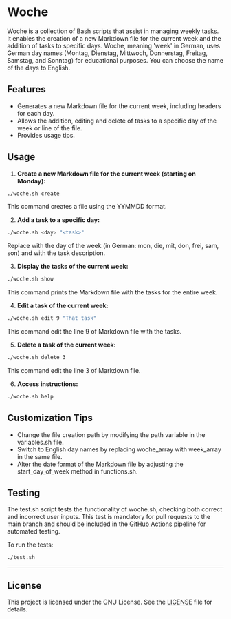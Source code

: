 # Woche

Woche is a collection of Bash scripts that assist in managing weekly tasks. It enables the creation of a new Markdown file for the current week and the addition of tasks to specific days. Woche, meaning 'week' in German, uses German day names (Montag, Dienstag, Mittwoch, Donnerstag, Freitag, Samstag, and Sonntag) for educational purposes. You can choose the name of the days to English.

## Features

- Generates a new Markdown file for the current week, including headers for each day.
- Allows the addition, editing and delete of tasks to a specific day of the week or line of the file.
- Provides usage tips.

## Usage

1. **Create a new Markdown file for the current week (starting on Monday):**

```bash
./woche.sh create
```
This command creates a file using the YYMMDD format.

2. **Add a task to a specific day:**

```bash
./woche.sh <day> "<task>"
```

Replace <day> with the day of the week (in German: mon, die, mit, don, frei, sam, son) and <task> with the task description.

3. **Display the tasks of the current week:**

```bash
./woche.sh show
```

This command prints the Markdown file with the tasks for the entire week.

4. **Edit a task of the current week:**

```bash
./woche.sh edit 9 "That task"
```

This command edit the line 9 of Markdown file with the tasks.

5. **Delete a task of the current week:**

```bash
./woche.sh delete 3
```

This command edit the line 3 of Markdown file.

6. **Access instructions:**

```bash
./woche.sh help
```

## Customization Tips
- Change the file creation path by modifying the path variable in the variables.sh file.
- Switch to English day names by replacing woche_array with week_array in the same file.
- Alter the date format of the Markdown file by adjusting the start_day_of_week method in functions.sh.

## Testing

The test.sh script tests the functionality of woche.sh, checking both correct and incorrect user inputs. This test is mandatory for pull requests to the main branch and should be included in the [GitHub Actions](https://github.com/0jonjo/woche/actions) pipeline for automated testing.

To run the tests:

```bash
./test.sh
```
---
## License
This project is licensed under the GNU License. See the [LICENSE](LICENSE) file for details.
